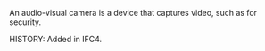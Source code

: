 An audio-visual camera is a device that captures video, such as for security.

<!-- end of short definition -->
 HISTORY: Added in IFC4.
